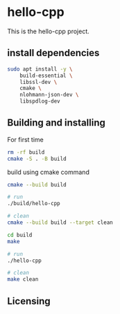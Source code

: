 # hello-cpp

This is the hello-cpp project.

## install dependencies

```bash
sudo apt install -y \
    build-essential \
    libssl-dev \
    cmake \
    nlohmann-json-dev \
    libspdlog-dev

```

## Building and installing

For first time

```bash
rm -rf build
cmake -S . -B build
```

build using cmake command

```bash
cmake --build build

# run
./build/hello-cpp

# clean
cmake --build build --target clean

```

```bash
cd build
make

# run
./hello-cpp

# clean
make clean
```

## Licensing
